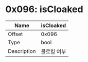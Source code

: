 # 0x096: isCloaked

| Name | isCloaked |
| ----| ------------ |
| Offset | 0x096 |
| Type | bool |
| Description | 클로킹 여부 |<br>

